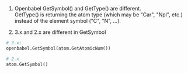 1. Openbabel GetSymbol() and GetType() are different. \
   GetType() is returning the atom type (which may be "Car", "Npl", etc.) instead of the element symbol ("C", "N", ...).


2. 3.x and 2.x are different in GetSymbol
```python
# 3.x:
openbabel.GetSymbol(atom.GetAtomicNum())

# 2.x
atom.GetSymbol()
```
